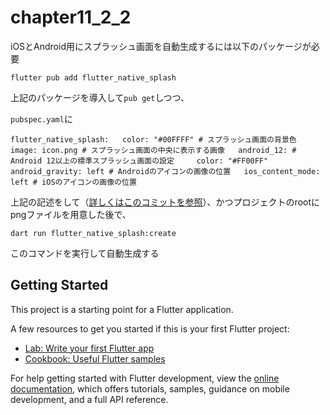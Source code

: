 # chapter11_2_2

iOSとAndroid用にスプラッシュ画面を自動生成するには以下のパッケージが必要

`flutter pub add flutter_native_splash`

上記のパッケージを導入して`pub get`しつつ、

`pubspec.yaml`に

`flutter_native_splash:  
  color: "#00FFFF" # スプラッシュ画面の背景色  
  image: icon.png # スプラッシュ画面の中央に表示する画像  
  android_12: # Android 12以上の標準スプラッシュ画面の設定    
    color: "#FF00FF"  
  android_gravity: left # Androidのアイコンの画像の位置  
  ios_content_mode: left # iOSのアイコンの画像の位置`

上記の記述をして（[詳しくはこのコミットを参照](https://github.com/hide0621/flutter_dev_book_native_knowledge/commit/8510f20d6e9443837e9572b7678b907c278c59ea)）、かつプロジェクトのrootにpngファイルを用意した後で、

`dart run flutter_native_splash:create`

このコマンドを実行して自動生成する

## Getting Started

This project is a starting point for a Flutter application.

A few resources to get you started if this is your first Flutter project:

- [Lab: Write your first Flutter app](https://docs.flutter.dev/get-started/codelab)
- [Cookbook: Useful Flutter samples](https://docs.flutter.dev/cookbook)

For help getting started with Flutter development, view the
[online documentation](https://docs.flutter.dev/), which offers tutorials,
samples, guidance on mobile development, and a full API reference.
